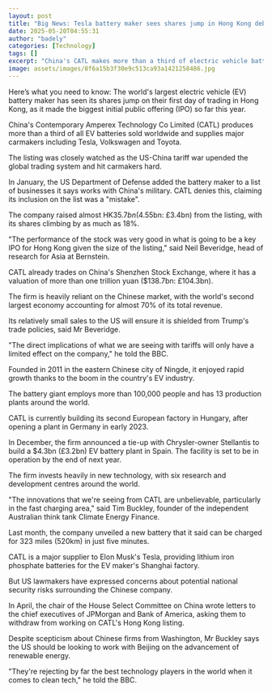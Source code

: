 ```yaml
---
layout: post
title: "Big News: Tesla battery maker sees shares jump in Hong Kong debut"
date: 2025-05-20T04:55:31
author: "badely"
categories: [Technology]
tags: []
excerpt: "China's CATL makes more than a third of electric vehicle batteries sold worldwide and also supplies VW and Toyota."
image: assets/images/8f6a15b3f30e9c513ca93a1421258486.jpg
---
```


Here’s what you need to know: The world's largest electric vehicle (EV) battery maker has seen its shares jump on their first day of trading in Hong Kong, as it made the biggest initial public offering (IPO) so far this year.

China's Contemporary Amperex Technology Co Limited (CATL) produces more than a third of all EV batteries sold worldwide and supplies major carmakers including Tesla, Volkswagen and Toyota.

The listing was closely watched as the US-China tariff war upended the global trading system and hit carmakers hard.

In January, the US Department of Defense added the battery maker to a list of businesses it says works with China's military. CATL denies this, claiming its inclusion on the list was a "mistake".

The company raised almost HK$35.7bn ($4.55bn: £3.4bn) from the listing, with its shares climbing by as much as 18%.

"The performance of the stock was very good in what is going to be a key IPO for Hong Kong given the size of the listing," said Neil Beveridge, head of research for Asia at Bernstein.

CATL already trades on China's Shenzhen Stock Exchange, where it has a valuation of more than one trillion yuan ($138.7bn: £104.3bn).

The firm is heavily reliant on the Chinese market, with the world's second largest economy accounting for almost 70% of its total revenue.

Its relatively small sales to the US will ensure it is shielded from Trump's trade policies, said Mr Beveridge.

"The direct implications of what we are seeing with tariffs will only have a limited effect on the company," he told the BBC.

Founded in 2011 in the eastern Chinese city of Ningde, it enjoyed rapid growth thanks to the boom in the country's EV industry.

The battery giant employs more than 100,000 people and has 13 production plants around the world.

CATL is currently building its second European factory in Hungary, after opening a plant in Germany in early 2023.

In December, the firm announced a tie-up with Chrysler-owner Stellantis to build a $4.3bn (£3.2bn) EV battery plant in Spain. The facility is set to be in operation by the end of next year.

The firm invests heavily in new technology, with six research and development centres around the world.

"The innovations that we're seeing from CATL are unbelievable, particularly in the fast charging area," said Tim Buckley, founder of the independent Australian think tank Climate Energy Finance.

Last month, the company unveiled a new battery that it said can be charged for 323 miles (520km) in just five minutes.

CATL is a major supplier to Elon Musk's Tesla, providing lithium iron phosphate batteries for the EV maker's Shanghai factory. 

But US lawmakers have expressed concerns about potential national security risks surrounding the Chinese company.

In April, the chair of the House Select Committee on China wrote letters to the chief executives of JPMorgan and Bank of America, asking them to withdraw from working on CATL's Hong Kong listing.

Despite scepticism about Chinese firms from Washington, Mr Buckley says the US should be looking to work with Beijing on the advancement of renewable energy.

"They're rejecting by far the best technology players in the world when it comes to clean tech," he told the BBC.

